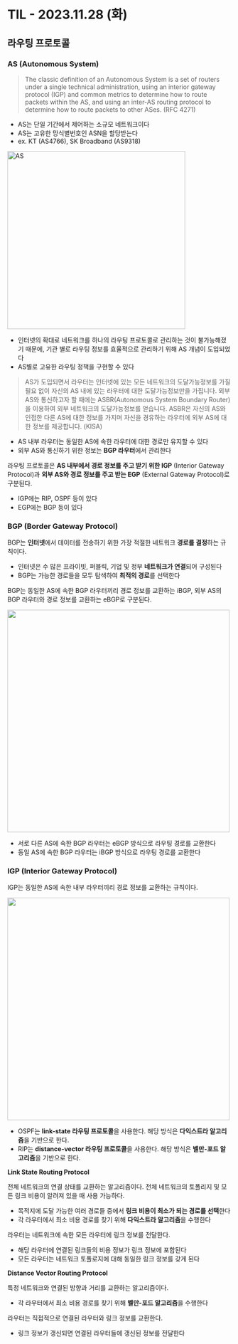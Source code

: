 # TIL - 2023.11.28 (화)

## 라우팅 프로토콜
### AS (Autonomous System)
> The classic definition of an Autonomous System is a set of routers
under a single technical administration, using an interior gateway
protocol (IGP) and common metrics to determine how to route
packets within the AS, and using an inter-AS routing protocol to
determine how to route packets to other ASes. (RFC 4271)
- AS는 단일 기간에서 제어하는 소규모 네트워크이다
- AS는 고유한 망식별번호인 ASN을 할당받는다
- ex. KT (AS4766), SK Broadband (AS9318)

<img src="https://github.com/rimrim990/TIL/assets/62409503/caec0c50-7e9b-4243-b2e9-9a31c6f4b1a9" title="AS" width="400"/>

- 인터넷의 확대로 네트워크를 하나의 라우팅 프로토콜로 관리하는 것이 불가능해졌기 때문에, 기관 별로 라우팅 정보를 효율적으로 관리하기 위해 AS 개념이 도입되었다
- AS별로 고유한 라우팅 정책을 구현할 수 있다

> AS가 도입되면서 라우터는 인터넷에 있는 모든 네트워크의 도달가능정보를 가질 필요 없이 자신의 AS 내에 있는 라우터에 대한 도달가능정보만을 가집니다.
> 외부 AS와 통신하고자 할 때에는 ASBR(Autonomous System Boundary Router)을 이용하여 외부 네트워크의 도달가능정보를 얻습니다.
> ASBR은 자신의 AS와 인접한 다른 AS에 대한 정보를 가지며 자신을 경유하는 라우터에 외부 AS에 대한 정보를 제공합니다. (KISA)
- AS 내부 라우터는 동일한 AS에 속한 라우터에 대한 경로만 유지할 수 있다
- 외부 AS와 통신하기 위한 정보는 **BGP 라우터**에서 관리한다

라우팅 프로토콜은 **AS 내부에서 경로 정보를 주고 받기 위한 IGP** (Interior Gateway Protocol)과 **외부 AS와 경로 정보를 주고 받는 EGP** (External Gateway Protocol)로 구분된다.
- IGP에는 RIP, OSPF 등이 있다
- EGP에는 BGP 등이 있다

### BGP (Border Gateway Protocol)
BGP는 **인터넷**에서 데이터를 전송하기 위한 가장 적절한 네트워크 **경로를 결정**하는 규칙이다.
- 인터넷은 수 많은 프라이빗, 퍼블릭, 기업 및 정부 **네트워크가 연결**되어 구성된다
- BGP는 가능한 경로들을 모두 탐색하여 **최적의 경로**를 선택한다

BGP는 동일한 AS에 속한 BGP 라우터끼리 경로 정보를 교환하는 iBGP, 외부 AS의 BGP 라우터와 경로 정보를 교환하는 eBGP로 구분된다.

<img width="500" src="https://github.com/rimrim990/TIL/assets/62409503/7fbbbe48-9027-4ee0-8f02-8ebf453fa647"/>

- 서로 다른 AS에 속한 BGP 라우터는 eBGP 방식으로 라우팅 경로를 교환한다
- 동일 AS에 속한 BGP 라우터는 iBGP 방식으로 라우팅 경로를 교환한다


### IGP (Interior Gateway Protocol)
IGP는 동일한 AS에 속한 내부 라우터끼리 경로 정보를 교환하는 규칙이다.

<img src="https://github.com/rimrim990/TIL/assets/62409503/c357be39-adcd-4531-aead-a7ab9f6c4460" width="500"/>

- OSPF는 **link-state 라우팅 프로토콜**을 사용한다. 해당 방식은 **다익스트라 알고리즘**을 기반으로 한다.
- RIP는 **distance-vector 라우팅 프로토콜**을 사용한다. 해당 방식은 **벨만-포드 알고리즘**을 기반으로 한다.

**Link State Routing Protocol**

전체 네트워크의 연결 상태를 교환하는 알고리즘이다. 전체 네트워크의 토폴리지 및 모든 링크 비용이 알려져 있을 때 사용 가능하다.
- 목적지에 도달 가능한 여러 경로들 중에서 **링크 비용이 최소가 되는 경로를 선택**한다
- 각 라우터에서 최소 비용 경로를 찾기 위해 **다익스트라 알고리즘**을 수행한다

라우터는 네트워크에 속한 모든 라우터에 링크 정보를 전달한다.
- 해당 라우터에 연결된 링크들의 비용 정보가 링크 정보에 포함된다
- 모든 라우터는 네트워크 토폴로지에 대해 동일한 링크 정보를 갖게 된다

**Distance Vector Routing Protocol**

특정 네트워크와 연결된 방향과 거리를 교환하는 알고리즘이다.
- 각 라우터에서 최소 비용 경로를 찾기 위해 **벨만-포드 알고리즘**을 수행한다

라우터는 직접적으로 연결된 라우터와 링크 정보를 교환한다.
- 링크 정보가 갱신되면 연결된 라우터들에 갱신된 정보를 전달한다
